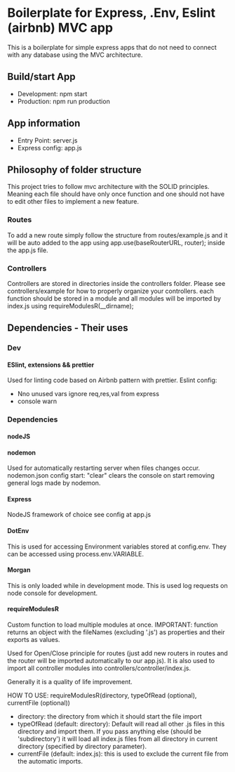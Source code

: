 # Boilerplate for Express, .Env, Eslint (airbnb) MVC app

This is a boilerplate for simple express apps that do not need to connect with any database using the MVC architecture.

## Build/start App

- Development: npm start
- Production: npm run production

## App information

- Entry Point: server.js
- Express config: app.js

## Philosophy of folder structure

This project tries to follow mvc architecture with the SOLID principles. Meaning each file should have only once function and one should not have to edit other files to implement a new feature.

### Routes

To add a new route simply follow the structure from routes/example.js and it will be auto added to the app using app.use(baseRouterURL, router); inside the app.js file.

### Controllers

Controllers are stored in directories inside the controllers folder. Please see controllers/example for how to properly organize your controllers. each function should be stored in a module and all modules will be imported by index.js using requireModulesR(\_\_dirname);

## Dependencies - Their uses

### Dev

#### ESlint, extensions && prettier

Used for linting code based on Airbnb pattern with prettier.
Eslint config:

- Nno unused vars ignore req,res,val from express
- console warn

### Dependencies

#### nodeJS

#### nodemon

Used for automatically restarting server when files changes occur. nodemon.json config start: "clear" clears the console on start removing general logs made by nodemon.

#### Express

NodeJS framework of choice see config at app.js

#### DotEnv

This is used for accessing Environment variables stored at config.env. They can be accessed using process.env.VARIABLE.

#### Morgan

This is only loaded while in development mode. This is used log requests on node console for development.

#### requireModulesR

Custom function to load multiple modules at once. IMPORTANT: function returns an object with the fileNames (excluding '.js') as properties and their exports as values.

Used for Open/Close principle for routes (just add new routers in routes and the router will be imported automatically to our app.js). It is also used to import all controller modules into controllers/controller/index.js.

Generally it is a quality of life improvement.

HOW TO USE: requireModulesR(directory, typeOfRead (optional), currentFile (optional))

- directory: the directory from which it should start the file import
- typeOfRead (default: directory): Default will read all other .js files in this directory and import them. If you pass anything else (should be 'subdirectory') it will load all index.js files from all directory in current directory (specified by directory parameter).
- currentFile (default: index.js): this is used to exclude the current file from the automatic imports.
